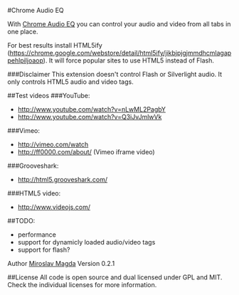 #Chrome Audio EQ

With [Chrome Audio EQ](https://chrome.google.com/webstore/detail/lfafdlnjaliaghpjdajmlcnnblkgcefh/publish-accepted?hl=en&gl=001) you can control your audio and video from all tabs in one place.

For best results install HTML5ify (https://chrome.google.com/webstore/detail/html5ify/jikbjpjgjmmdhcmlagappehlpiljoaop). 
It will force popular sites to use HTML5 instead of Flash.

###Disclaimer
This extension doesn't control Flash or Silverlight audio. It only controls HTML5 audio and video tags.



##Test videos
###YouTube:
* http://www.youtube.com/watch?v=nLwML2PagbY
* http://www.youtube.com/watch?v=Q3iJvJmlwVk

###Vimeo:
* http://vimeo.com/watch
* http://ff0000.com/about/ (Vimeo iframe video)

###Grooveshark:
* http://html5.grooveshark.com/

###HTML5 video:
* http://www.videojs.com/


##TODO:
* performance
* support for dynamicly loaded audio/video tags
* support for flash?



Author [Miroslav Magda](http://blog.ejci.net)
Version 0.2.1

##License
All code is open source and dual licensed under GPL and MIT. Check the individual licenses for more information.
